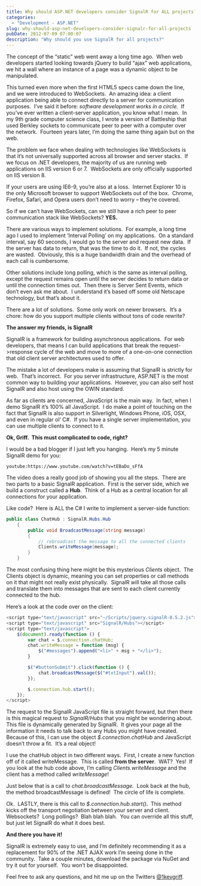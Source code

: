 ```yaml
---
title: Why should ASP.NET developers consider SignalR for ALL projects?
categories:
  - "Development - ASP.NET"
slug: why-should-asp-net-developers-consider-signalr-for-all-projects
pubDate: 2012-07-09 07:00:07
description: "Why should you use SignalR for all projects?"
---
```


The concept of the “static” web went away a long time ago.  When web developers started looking towards jQuery to build “ajax” web applications, we hit a wall where an instance of a page was a dynamic object to be manipulated.

This turned even more when the first HTML5 specs came down the line, and we were introduced to WebSockets.  An amazing idea: a client application being able to connect directly to a server for communication purposes.  I’ve said it before: <em>software development works in a circle.</em>  If you’ve ever written a client-server application, you know what I mean.  In my 9th grade computer science class, I wrote a version of Battleship that used Berkley sockets to communicate peer to peer with a computer over the network.  Fourteen years later, I’m doing the same thing again but on the web.

The problem we face when dealing with technologies like WebSockets is that it’s not universally supported across all browser and server stacks.  If we focus on .NET developers, the majority of us are running web applications on IIS version 6 or 7.  WebSockets are only officially supported on IIS version 8.

If your users are using IE6-9, you’re also at a loss.  Internet Explorer 10 is the only Microsoft browser to support WebSockets out of the box.  Chrome, Firefox, Safari, and Opera users don’t need to worry – they’re covered.

So if we can’t have WebSockets, can we still have a rich peer to peer communication stack like WebSockets? <strong>YES.</strong>

There are various ways to implement solutions.  For example, a long time ago I used to implement ‘Interval Polling’ on my applications.  On a standard interval, say 60 seconds, I would go to the server and request new data.  If the server has data to return, that was the time to do it.  If not, the cycles are wasted.  Obviously, this is a huge bandwidth drain and the overhead of each call is cumbersome.

Other solutions include long polling, which is the same as interval polling, except the request remains open until the server decides to return data or until the connection times out.  Then there is Server Sent Events, which don’t even ask me about.  I understand it’s based off some old Netscape technology, but that’s about it.

There are a lot of solutions.  Some only work on newer browsers.  It’s a chore: how do you support multiple clients without tons of code rewrite?

<strong>The answer my friends, is SignalR</strong>

SignalR is a framework for building asynchronous applications.  For web developers, that means I can build applications that break the request-&gt;response cycle of the web and move to more of a one-on-one connection that old client server architectures used to offer.

The mistake a lot of developers make is assuming that SignalR is strictly for web.  That’s incorrect.  For you server infrastructure, ASP.NET is the most common way to building your applications.  However, you can also self host SignalR and also host using the OWIN standard.

As far as clients are concerned, JavaScript is the main way.  In fact, when I demo SignalR it’s 100% all JavaScript.  I do make a point of touching on the fact that SignalR is also support in Silverlight, Windows Phone, iOS, OSX, and even in regular ol’ C#.  If you have a single server implementation, you can use multiple clients to connect to it.

<strong>Ok, Griff.  This must complicated to code, right?</strong>

I would be a bad blogger if I just left you hanging.  Here’s my 5 minute SignalR demo for you:

`youtube:https://www.youtube.com/watch?v=tEBaDo_sFfA`

The video does a really good job of showing you all the steps.  There are two parts to a basic SignalR application.  First is the server side, which we build a construct called a <strong>Hub</strong>.  Think of a Hub as a central location for all connections for your application.

Like code?  Here is ALL the C# I write to implement a server-side function:

```csharp
public class ChatHub : SignalR.Hubs.Hub
    {
        public void BroadcastMessage(string message)
        {
            // rebroadcast the message to all the connected clients
            Clients.writeMessage(message);
        }
    }
```

The most confusing thing here might be this mysterious <em>Clients</em> object.  The Clients object is dynamic, meaning you can set properties or call methods on it that might not really exist physically.  SignalR will take all those calls and translate them into messages that are sent to each client currently connected to the hub.

Here’s a look at the code over on the client:

```javascript
<script type="text/javascript" src="~/Scripts/jquery.signalR-0.5.2.js"></script>
<script type="text/javascript" src="SignalR/Hubs"></script>
<script type="text/javascript">
    $(document).ready(function () {
        var chat = $.connection.chatHub;
        chat.writeMessage = function (msg) {
            $("#messages").append("<li>" + msg + "</li>");
        }

        $("#buttonSubmit").click(function () {
            chat.broadcastMessage($("#txtInput").val());
        });

        $.connection.hub.start();
    });
</script>
```

The request to the SignalR JavaScript file is straight forward, but then there is this magical request to <em>SignalR/Hubs</em> that you might be wondering about.  This file is dynamically generated by SignalR.  It gives your page all the information it needs to talk back to any Hubs you might have created.  Because of this, I can use the object <em>\$.connection.chatHub</em> and JavaScript doesn’t throw a fit.  It’s a real object!

I use the chatHub object in two different ways.  First, I create a new function off of it called writeMessage.  This is called <strong>from the server</strong>.  WAT?  Yes!  If you look at the hub code above, I’m calling <em>Clients.writeMessage<strong> </strong></em>and the client has a method called <em>writeMessage</em>!

Just below that is a call to<em> chat.broadcastMessage.  </em>Look back at the hub, the method broadcastMessage is defined!  The circle of life is complete.

Ok.  LASTLY, there is this call to <em>\$.connection.hub.start()<strong>.  </strong></em>This method kicks off the transport negotiation between your server and client.  Websockets?  Long pollings?  Blah blah blah.  You can override all this stuff, but just let SignalR do what it does best.

<strong>And there you have it!</strong>

SignalR is extremely easy to use, and I’m definitely recommending it as a replacement for 90% of the .NET AJAX work I’m seeing done in the community.  Take a couple minutes, download the package via NuGet and try it out for yourself.  You won’t be disappointed.

Feel free to ask any questions, and hit me up on the Twitters <a href="https://twitter.com/1kevgriff">@1kevgriff</a>.
